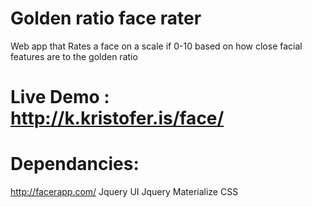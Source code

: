 # Golden ratio face rater
Web app that Rates a face on a scale if 0-10 based on how close facial features are to the golden ratio
# Live Demo : http://k.kristofer.is/face/

# Dependancies:
http://facerapp.com/
Jquery UI
Jquery
Materialize CSS
